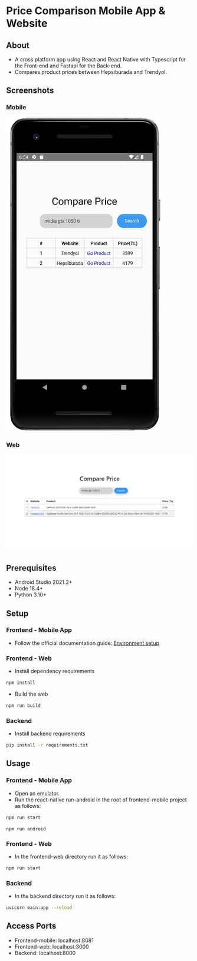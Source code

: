 # Price Comparison Mobile App & Website
## About
- A cross platform app using React and React Native with Typescript for the Front-end and Fastapi for the Back-end.
- Compares product prices between Hepsiburada and Trendyol.
## Screenshots
### Mobile
![Mobile](photos/mobile.jpg)
### Web
![Web](photos/web.jpg)
## Prerequisites
- Android Studio 2021.2+
- Node 18.4+
- Python 3.10+

## Setup

### Frontend - Mobile App
- Follow the official documentation guide: <a href="https://reactnative.dev/docs/environment-setup">Environment setup</a>

### Frontend - Web
- Install dependency requirements
```bash
npm install
```
- Build the web
```bash
npm run build
```
### Backend
- Install backend requirements
```bash
pip install -r requirements.txt
```

## Usage
### Frontend - Mobile App
- Open an emulator.
- Run the react-native run-android in the root of frontend-mobile project as follows:
```bash
npm run start
```
```
npm run android
```
### Frontend - Web
- In the frontend-web directory run it as follows:
```bash
npm run start
```

### Backend
- In the backend directory run it as follows:
```bash
uvicorn main:app --reload
```

## Access Ports
- Frontend-mobile: localhost:8081
- Frontend-web: localhost:3000
- Backend: localhost:8000